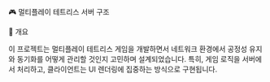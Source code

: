 🎮 멀티플레이 테트리스 서버 구조

🔹 개요

이 프로젝트는 멀티플레이 테트리스 게임을 개발하면서 네트워크 환경에서 공정성 유지와 동기화를 어떻게 관리할 것인지 고민하며 설계되었습니다.
특히, 게임 로직을 서버에서 처리하고, 클라이언트는 UI 렌더링에 집중하는 방식으로 구현됩니다.
